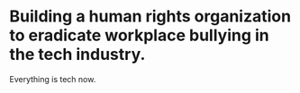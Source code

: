 # Building a human rights organization to eradicate workplace bullying in the tech industry.

Everything is tech now.
